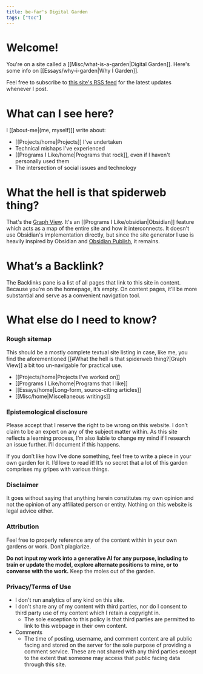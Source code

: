 ```yaml
---
title: be-far's Digital Garden
tags: ["toc"]
---
```

# Welcome!
You're on a site called a [[Misc/what-is-a-garden|Digital Garden]]. Here's some info on [[Essays/why-i-garden|Why I Garden]].

Feel free to subscribe to [this site's RSS feed](/index.xml) for the latest updates whenever I post.

# What can I see here?
I [[about-me|(me, myself)]] write about:
- [[Projects/home|Projects]] I've undertaken
- Technical mishaps I've experienced
- [[Programs I Like/home|Programs that rock]], even if I haven't personally used them
- The intersection of social issues and technology

# What the hell is that spiderweb thing?
That's the [Graph View](https://help.obsidian.md/Plugins/Graph+view). It's an [[Programs I Like/obsidian|Obsidian]] feature which acts as a map of the entire site and how it interconnects. It doesn't use Obsidian's implementation directly, but since the site generator I use is heavily inspired by Obsidian and [Obsidian Publish]( https://obsidian.md/publish ), it remains.

# What’s a Backlink?
The Backlinks pane is a list of all pages that link to this site in content. Because you’re on the homepage, it’s empty. On content pages, it’ll be more substantial and serve as a convenient navigation tool. 

# What else do I need to know?
### Rough sitemap 
This should be a mostly complete textual site listing in case, like me, you find the aforementioned [[#What the hell is that spiderweb thing?|Graph View]] a bit too un-navigable for practical use.
- [[Projects/home|Projects I've worked on]]
- [[Programs I Like/home|Programs that I like]]
- [[Essays/home|Long-form, source-citing articles]]
- [[Misc/home|Miscellaneous writings]]

### Epistemological disclosure
Please accept that I reserve the right to be wrong on this website. I don’t claim to be an expert on any of the subject matter within. As this site reflects a learning process, I’m also liable to change my mind if I research an issue further. I’ll document if this happens. 

If you don’t like how I’ve done something, feel free to write a piece in your own garden for it. I’d love to read it! It’s no secret that a lot of this garden comprises my gripes with various things. 

### Disclaimer
It goes without saying that anything herein constitutes my own opinion and not the opinion of any affiliated person or entity. Nothing on this website is legal advice either. 

### Attribution
Feel free to properly reference any of the content within in your own gardens or work. Don’t plagiarize. 

**Do not input my work into a generative AI for any purpose, including to train or update the model, explore alternate positions to mine, or to converse with the work.** Keep the moles out of the garden. 

### Privacy/Terms of Use
- I don't run analytics of any kind on this site.
- I don't share any of my content with third parties, nor do I consent to third party use of my content which I retain a copyright in.
	- The sole exception to this policy is that third parties are permitted to link to this webpage in their own content.
- Comments
	- The time of posting, username, and comment content are all public facing and stored on the server for the sole purpose of providing a comment service. These are not shared with any third parties except to the extent that someone may access that public facing data through this site.